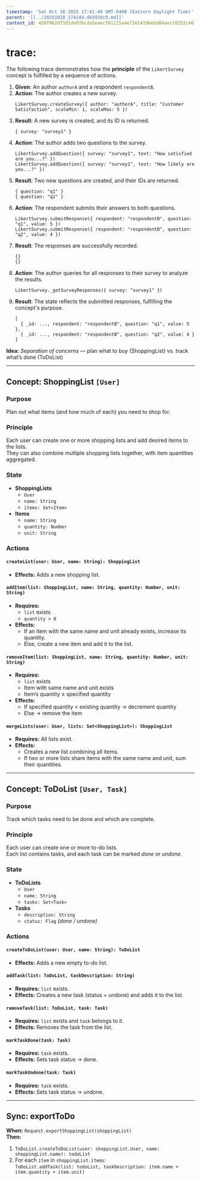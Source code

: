 ```yaml
---
timestamp: 'Sat Oct 18 2025 17:41:49 GMT-0400 (Eastern Daylight Time)'
parent: '[[../20251018_174149.d4393dc9.md]]'
content_id: 428f962d73d1de07bcda5eaecf81115a4e71614196ebd84aecf8352c46769fa8
---
```


# trace:

The following trace demonstrates how the **principle** of the `LikertSurvey` concept is fulfilled by a sequence of actions.

1. **Given**: An author `authorA` and a respondent `respondentB`.
2. **Action**: The author creates a new survey.
   ```
   LikertSurvey.createSurvey({ author: "authorA", title: "Customer Satisfaction", scaleMin: 1, scaleMax: 5 })
   ```
3. **Result**: A new survey is created, and its ID is returned.
   ```
   { survey: "survey1" }
   ```
4. **Action**: The author adds two questions to the survey.
   ```
   LikertSurvey.addQuestion({ survey: "survey1", text: "How satisfied are you...?" })
   LikertSurvey.addQuestion({ survey: "survey1", text: "How likely are you...?" })
   ```
5. **Result**: Two new questions are created, and their IDs are returned.
   ```
   { question: "q1" }
   { question: "q2" }
   ```
6. **Action**: The respondent submits their answers to both questions.
   ```
   LikertSurvey.submitResponse({ respondent: "respondentB", question: "q1", value: 5 })
   LikertSurvey.submitResponse({ respondent: "respondentB", question: "q2", value: 4 })
   ```
7. **Result**: The responses are successfully recorded.
   ```
   {}
   {}
   ```
8. **Action**: The author queries for all responses to their survey to analyze the results.
   ```
   LikertSurvey._getSurveyResponses({ survey: "survey1" })
   ```
9. **Result**: The state reflects the submitted responses, fulfilling the concept's purpose.
   ```
   [
     { _id: ..., respondent: "respondentB", question: "q1", value: 5 },
     { _id: ..., respondent: "respondentB", question: "q2", value: 4 }
   ]
   ```

**Idea:** *Separation of concerns* — plan what to buy (ShoppingList) vs. track what’s done (ToDoList)

***

## **Concept: ShoppingList** `[User]`

### **Purpose**

Plan out what items (and how much of each) you need to shop for.

### **Principle**

Each user can create one or more shopping lists and add desired items to the lists.\
They can also combine multiple shopping lists together, with item quantities aggregated.

### **State**

* **ShoppingLists**
  * `User`
  * `name: String`
  * `items: Set<Item>`
* **Items**
  * `name: String`
  * `quantity: Number`
  * `unit: String`

### **Actions**

#### `createList(user: User, name: String): ShoppingList`

* **Effects:** Adds a new shopping list.

#### `addItem(list: ShoppingList, name: String, quantity: Number, unit: String)`

* **Requires:**
  * `list` exists
  * `quantity > 0`
* **Effects:**
  * If an item with the same name and unit already exists, increase its quantity.
  * Else, create a new item and add it to the list.

#### `removeItem(list: ShoppingList, name: String, quantity: Number, unit: String)`

* **Requires:**
  * `list` exists
  * Item with same name and unit exists
  * Item’s quantity ≥ specified quantity
* **Effects:**
  * If specified quantity < existing quantity → decrement quantity
  * Else → remove the item

#### `mergeLists(user: User, lists: Set<ShoppingList>): ShoppingList`

* **Requires:** All lists exist.
* **Effects:**
  * Creates a new list combining all items.
  * If two or more lists share items with the same name and unit, sum their quantities.

***

## **Concept: ToDoList** `[User, Task]`

### **Purpose**

Track which tasks need to be done and which are complete.

### **Principle**

Each user can create one or more to-do lists.\
Each list contains tasks, and each task can be marked *done* or *undone*.

### **State**

* **ToDoLists**
  * `User`
  * `name: String`
  * `tasks: Set<Task>`
* **Tasks**
  * `description: String`
  * `status: Flag` *(done / undone)*

### **Actions**

#### `createToDoList(user: User, name: String): ToDoList`

* **Effects:** Adds a new empty to-do list.

#### `addTask(list: ToDoList, taskDescription: String)`

* **Requires:** `list` exists.
* **Effects:** Creates a new task (status = undone) and adds it to the list.

#### `removeTask(list: ToDoList, task: Task)`

* **Requires:** `list` exists and `task` belongs to it.
* **Effects:** Removes the task from the list.

#### `markTaskDone(task: Task)`

* **Requires:** `task` exists.
* **Effects:** Sets task status → done.

#### `markTaskUndone(task: Task)`

* **Requires:** `task` exists.
* **Effects:** Sets task status → undone.

***

## **Sync: exportToDo**

**When:** `Request.exportShoppingList(shoppingList)`\
**Then:**

1. `ToDoList.createToDoList(user: shoppingList.User, name: shoppingList.name): todoList`
2. For each `item` in `shoppingList.items`:\
   `ToDoList.addTask(list: todoList, taskDescription: item.name + item.quantity + item.unit)`
